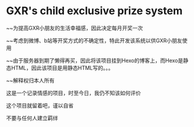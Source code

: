 # GXR's child exclusive prize system

~~为提高GXR小朋友的生活幸福感，因此决定每月开奖一次

~~考虑到微博、b站等开奖方式的不确定性，特此开发该系统以供GXR小朋友使用

~~由于服务器到期了懒得再买，因此将该项目挂到Hexo的博客上，而Hexo是静态HTML，因此该项目是用静态HTML写的。。。

~~解释权归本人所有

这是一个记录情感的项目，时至今日，我仍不知该如何评价

这个项目就留着吧，谨以自省

不要与任何人建立羁绊
